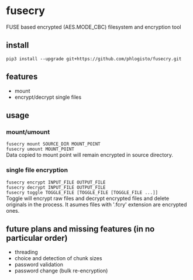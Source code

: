 fusecry
==================================================

FUSE based encrypted (AES.MODE\_CBC) filesystem and encryption tool

install
-------------------------

`pip3 install --upgrade git+https://github.com/phlogisto/fusecry.git`

features
-------------------------

- mount
- encrypt/decrypt single files

usage
-------------------------

### mount/umount

`fusecry mount SOURCE_DIR MOUNT_POINT`  
`fusecry umount MOUNT_POINT`  
Data copied to mount point will remain encrypted in source directory.  

### single file encryption

`fusecry encrypt INPUT_FILE OUTPUT_FILE`  
`fusecry decrypt INPUT_FILE OUTPUT_FILE`  
`fusecry toggle TOGGLE_FILE [TOGGLE_FILE [TOGGLE_FILE ...]]`  
Toggle will encrypt raw files and decrypt encrypted files and delete originals
in the process. It asumes files with '.fcry' extension are encrypted ones.

future plans and missing features (in no particular order)
-------------------------

- threading
- choice and detection of chunk sizes
- password validation
- password change (bulk re-encryption)


